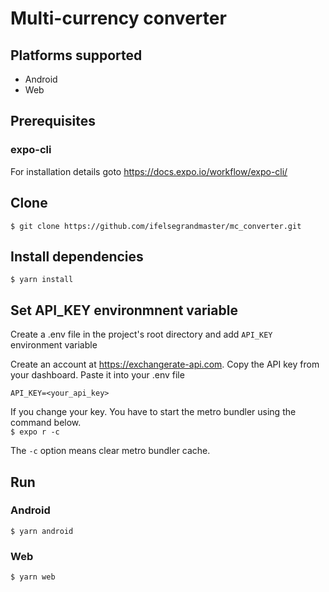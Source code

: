 # Multi-currency converter

## Platforms supported
- Android
- Web

## Prerequisites

### expo-cli

For installation details goto https://docs.expo.io/workflow/expo-cli/

## Clone

`$ git clone https://github.com/ifelsegrandmaster/mc_converter.git`

## Install dependencies

`$ yarn install`

## Set API_KEY environmnent variable

Create a .env file in the project's root directory and add `API_KEY` environment variable

Create an account at https://exchangerate-api.com. Copy the API key from your dashboard. Paste it into your .env file

`API_KEY=<your_api_key>`

If you change your key. You have to start the metro bundler using the command below.  
`$ expo r -c` 

The `-c` option means clear metro bundler cache.

## Run
###  Android
`$ yarn android `
### Web 
`$ yarn web `



